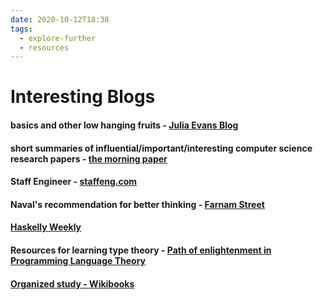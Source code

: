 ```yaml
---
date: 2020-10-12T18:38
tags: 
  - explore-further
  - resources
---
```


# Interesting Blogs

#### basics and other low hanging fruits - [Julia Evans Blog](https://jvns.ca/)
#### short summaries of influential/important/interesting computer science research papers - [the morning paper](https://jvns.ca/blog/compensation-questions/)
#### Staff Engineer - [staffeng.com](https://staffeng.com/)
#### Naval's recommendation for better thinking - [Farnam Street](https://fs.blog/blog/)
#### [Haskelly Weekly](https://haskellweekly.news/newsletter.html)
#### Resources for learning type theory - [Path of enlightenment in Programming Language Theory](https://github.com/steshaw/plt#type-theory)
#### [Organized study - Wikibooks](https://en.wikibooks.org/wiki/Main_Page)
